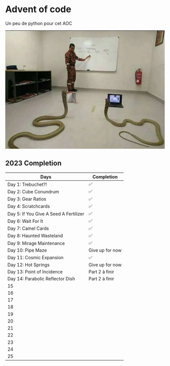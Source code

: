 # Advent of code

Un peu de python pour cet AOC

![Snek](snek.jpg "Snek class")


## 2023 Completion

| Days                                      | Completion |
| ----------------------------------------- | --- |
| Day 1: Trebuchet?!                        | ✅ |
| Day 2: Cube Conundrum                     | ✅ |
| Day 3: Gear Ratios                        | ✅ |
| Day 4: Scratchcards                       | ✅ |
| Day 5: If You Give A Seed A Fertilizer    | ✅ |
| Day 6: Wait For It                        | ✅ |
| Day 7: Camel Cards                        | ✅ |
| Day 8: Haunted Wasteland                  | ✅ |
| Day 9: Mirage Maintenance                 | ✅ |
| Day 10: Pipe Maze                         | Give up for now |
| Day 11: Cosmic Expansion                  | ✅ |
| Day 12: Hot Springs                       | Give up for now |
| Day 13: Point of Incidence                | Part 2 à finir |
| Day 14: Parabolic Reflector Dish          | Part 2 à finir |
| 15                                        |                 |
| 16                                        |                 |
| 17                                        |                 |
| 18                                        |                 |
| 19                                        |                 |
| 20                                        |                 |
| 21                                        |                 |
| 22                                        |                 |
| 23                                        |                 |
| 24                                        |                 |
| 25                                        |                 |
